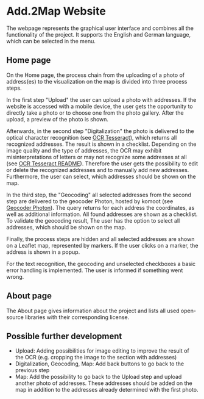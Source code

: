# Add.2Map Website
The webpage represents the graphical user interface and combines all the functionality of the project. It supports the English and German language, which can be selected in the menu.

## Home page
On the Home page, the process chain from the uploading of a photo of address(es) to the visualization on the map is divided into three process steps.

In the first step "Upload" the user can upload a photo with addresses. If the website is accessed with a mobile device, the user gets the opportunity to directly take a photo or to choose one from the photo gallery.
After the upload, a preview of the photo is shown.

Afterwards, in the second step "Digitalization" the photo is delivered to the optical character recognition (see [OCR Tesseract](https://github.com/HsKA-OSGIS/Add.2Map_playground/tree/master/OCR%20Tesseract)), which returns all recognized addresses. The result is shown in a checklist.
Depending on the image quality and the type of addresses, the OCR may exhibit misinterpretations of letters or may not recognize some addresses at all (see [OCR Tesseract README](https://github.com/HsKA-OSGIS/Add.2Map_playground/tree/master/OCR%20Tesseract)). Therefore the user gets the possibility to edit or delete the recognized addresses and to manually add new addresses. Furthermore, the user can select, which addresses should be shown on the map.

In the third step, the "Geocoding" all selected addresses from the second step are delivered to the geocoder Photon, hosted by komoot (see [Geocoder Photon](https://github.com/HsKA-OSGIS/Add.2Map_playground/tree/master/Geocoder%20Photon)).
The query returns for each address the coordinates, as well as additional information. All found addresses are shown as a checklist. To validate the geocoding result, The user has the option to select all addresses, which should be shown on the map.

Finally, the process steps are hidden and all selected addresses are shown on a Leaflet map, represented by markers.
If the user clicks on a marker, the address is shown in a popup.

For the text recognition, the geocoding and unselected checkboxes a basic error handling is implemented. The user is informed if something went wrong.

## About page
The About page gives information about the project and lists all used open-source libraries with their corresponding license.


## Possible further development
- Upload: Adding possibilities for image editing to improve the result of the OCR
(e.g. cropping the image to the section with addresses)
- Digitalization, Geocoding, Map: Add back buttons to go back to the previous step
- Map: Add the possibility to go back to the Upload step and upload another photo of addresses. These addresses should be added on the map in addition to the addresses already determined with the first photo.
